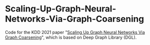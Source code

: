 # Scaling-Up-Graph-Neural-Networks-Via-Graph-Coarsening
Code for the KDD 2021 paper "[Scaling Up Graph Neural Networks Via Graph Coarsening](http://arxiv.org/abs/2106.05150)", which is based on Deep Graph Library (DGL).
